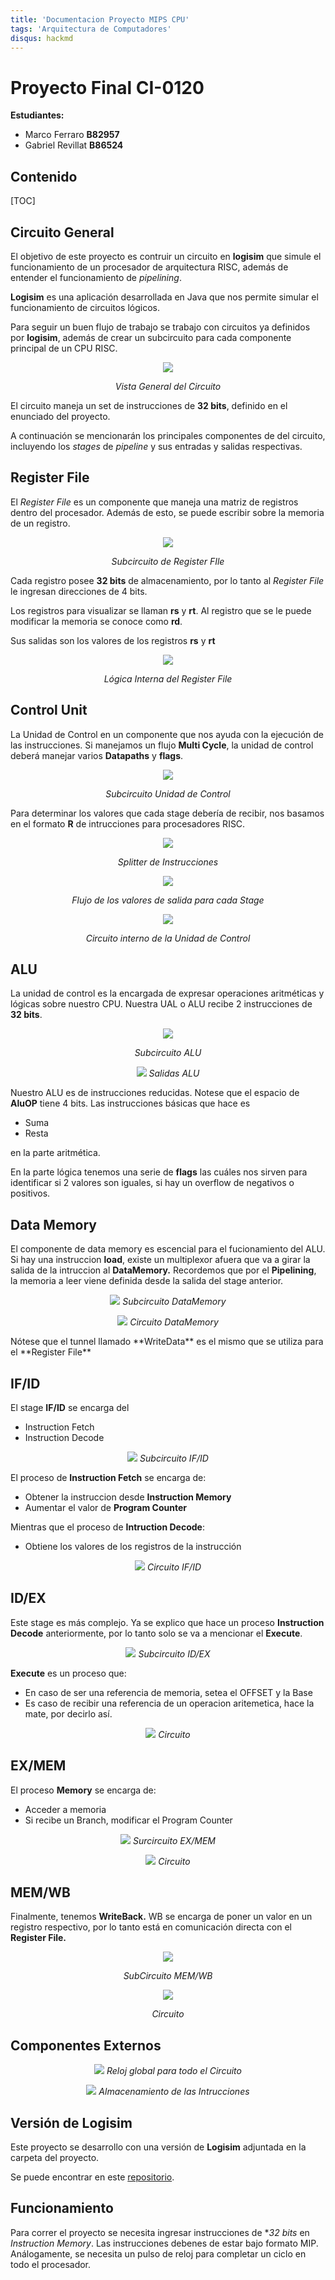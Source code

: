 ```yaml
---
title: 'Documentacion Proyecto MIPS CPU'
tags: 'Arquitectura de Computadores'
disqus: hackmd
---
```


Proyecto Final CI-0120
===
**Estudiantes:**
* Marco Ferraro **B82957** 
* Gabriel Revillat **B86524**
## Contenido

[TOC]


Circuito General
---
El objetivo de este proyecto es contruir un circuito en **logisim** que simule el funcionamiento de un procesador de arquitectura RISC, además de entender el funcionamiento de *pipelining*. 

**Logisim** es una aplicación desarrollada en Java que nos permite simular el funcionamiento de circuitos lógicos.


Para seguir un buen flujo de trabajo se trabajo con circuitos ya definidos por **logisim**, además de crear un subcircuito para cada componente principal de un CPU RISC.

<center>

![](https://i.imgur.com/dsVpjOz.png)

<em>Vista General del Circuito</em>

</center>


El circuito maneja un set de instrucciones de **32 bits**, definido en el enunciado del proyecto.

A continuación se mencionarán los principales componentes de del circuito, incluyendo los *stages* de *pipeline* y sus entradas y salidas respectivas.

Register File
---

El *Register File* es un componente que maneja una matriz de registros dentro del procesador. Además de esto, se puede escribir sobre la memoria de un registro. 

<center>

![](https://i.imgur.com/ydiHwjc.png)

<em>Subcircuito de Register FIle</em>
</center>

Cada registro posee **32 bits** de almacenamiento, por lo tanto al *Register File* le ingresan direcciones de 4 bits.

Los registros para visualizar se llaman **rs** y **rt**. Al registro que se le puede modificar la memoria se conoce como **rd**.

Sus salidas son los valores de los registros **rs** y **rt**

<center>

![](https://i.imgur.com/SjMiVXK.png)

<em>Lógica Interna del Register File</em>

</center>

Control Unit
---

La Unidad de Control en un componente que nos ayuda con la ejecución de las instrucciones. Si manejamos un flujo **Multi Cycle**, la unidad de control deberá manejar varios **Datapaths** y **flags**.



<center>

![](https://i.imgur.com/7UPfGKt.png)

<em>Subcircuito Unidad de Control</em>
</center>



Para determinar los valores que cada stage debería de recibir, nos basamos en el formato **R** de intrucciones para procesadores RISC.

<center>


![](https://i.imgur.com/sPKUu06.png)

<em>Splitter de Instrucciones</em>

![](https://i.imgur.com/GgTOw8l.png)

*Flujo de los valores de salida para cada Stage*

</center>


<center>

![](https://i.imgur.com/ie6AGLk.png)

*Circuito interno de la Unidad de Control*

</center>


ALU
---
La unidad de control es la encargada de expresar operaciones aritméticas y lógicas sobre nuestro CPU. Nuestra UAL o ALU recibe 2 instrucciones de **32 bits**.

<center>

![](https://i.imgur.com/dPH4Tcu.png)

*Subcircuito ALU*

</center>

<center>

![](https://i.imgur.com/atPWb95.png)
*Salidas ALU*

</center>

Nuestro ALU es de instrucciones reducidas. Notese que el espacio de **AluOP** tiene 4 bits. Las instrucciones básicas que hace es 
* Suma 
* Resta

en la parte aritmética.

En la parte lógica tenemos una serie de **flags** las cuáles nos sirven para identificar si 2 valores son iguales, si hay un overflow de negativos o positivos.

Data Memory
---

El componente de data memory es escencial para el fucionamiento del ALU. Si hay una instruccion **load**, existe un multiplexor afuera que va a girar la salida de la intruccion al **DataMemory.** Recordemos que por el **Pipelining**, la memoria a leer viene definida desde la salida del stage anterior.
<center>

![](https://i.imgur.com/dU8VtYK.png)
*Subcircuito DataMemory*

</center>



<center>

![](https://i.imgur.com/OTIRSDi.png)
*Circuito DataMemory*

</center>
Nótese que el tunnel llamado **WriteData** es el mismo que se utiliza para el **Register File**

IF/ID
---
El stage **IF/ID** se encarga del
* Instruction Fetch
* Instruction Decode
<center>

![](https://i.imgur.com/Mo7jSyE.png)
*Subcircuito IF/ID*

</center>

El proceso de **Instruction Fetch** se encarga de:
* Obtener la instruccion desde **Instruction Memory**
* Aumentar el valor de **Program Counter**


Mientras que el proceso de **Intruction Decode**:
* Obtiene los valores de los registros de la instrucción

<center>

![](https://i.imgur.com/CeRiC1A.png)
*Circuito IF/ID*

</center>

ID/EX
---
Este stage es más complejo. Ya se explico que hace un proceso **Instruction Decode** anteriormente, por lo tanto solo se va a mencionar el **Execute**.
<center>

![](https://i.imgur.com/nZ4J36N.png)
*Subcircuito ID/EX*
</center>

**Execute** es un proceso que:
*  En caso de ser una referencia de memoria, setea el OFFSET y la Base
* Es caso de recibir una referencia de un operacion aritemetica, hace la mate, por decirlo así.

<center>

![](https://i.imgur.com/lo7VZYH.png)
*Circuito*

</center>

EX/MEM
---

El proceso **Memory** se encarga de:
* Acceder a memoria
* Si recibe un Branch, modificar el Program Counter
<center>

![](https://i.imgur.com/BZqAK9q.png)
*Surcircuito EX/MEM*

</center>

<center>

![](https://i.imgur.com/DGStCQW.png)
*Circuito*

</center>

MEM/WB
---
Finalmente, tenemos **WriteBack.** WB se encarga de poner un valor en un registro respectivo, por lo tanto está en comunicación directa con el **Register File.**
<center>

![](https://i.imgur.com/hBnLOt6.png)

*SubCircuito MEM/WB*

</center>

<center>

![](https://i.imgur.com/nYc15yv.png)

*Circuito*

</center>

Componentes Externos
---

<center>

![](https://i.imgur.com/N8jcG8N.png)
*Reloj global para todo el Circuito*

</center>

<center>

![](https://i.imgur.com/EFeRXv2.png)
*Almacenamiento de las Intrucciones*
</center>

Versión de Logisim
---
Este proyecto se desarrollo con una versión de **Logisim** adjuntada en la carpeta del proyecto. 

Se puede encontrar en este [repositorio](https://https://github.com/Logisim-Ita/Logisim).

Funcionamiento
---
Para correr el proyecto se necesita ingresar instrucciones de **32 bits* en *Instruction Memory*. Las instrucciones debenes de estar bajo formato MIP. Análogamente, se necesita un pulso de reloj para completar un ciclo en todo el procesador.